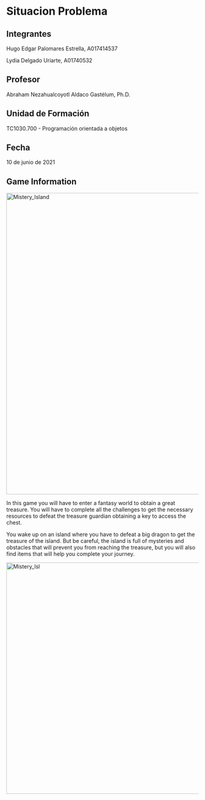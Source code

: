 # Situacion Problema
## Integrantes
Hugo Edgar Palomares Estrella, A017414537

Lydia Delgado Uriarte, A01740532

## Profesor
Abraham Nezahualcoyotl Aldaco Gastélum, Ph.D. 

## Unidad de Formación
TC1030.700 - Programación orientada a objetos

## Fecha
10 de junio de 2021

## Game Information
<img width="788" alt="Mistery_Island" src="https://user-images.githubusercontent.com/71950779/150319382-cc402787-20df-4b1a-b397-026c7edaad8b.png">

In this game you will have to enter a fantasy world to obtain a great treasure. You will have to complete all the challenges to get the necessary resources to defeat the treasure guardian obtaining a key to access the chest. 

You wake up on an island where you have to defeat a big dragon to get the treasure of the island. But be careful, the island is full of mysteries and obstacles that will prevent you from reaching the treasure, but you will also find items that will help you complete your journey.

<img width="605" alt="Mistery_Isl" src="https://user-images.githubusercontent.com/71950779/150319021-615c0426-03ed-4c45-8352-1d6841b2d082.png">
